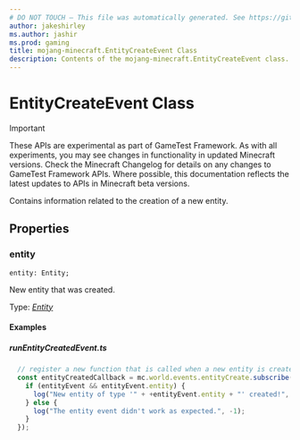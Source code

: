 ```yaml
---
# DO NOT TOUCH — This file was automatically generated. See https://github.com/Mojang/MinecraftScriptingApiDocsGenerator to modify descriptions, examples, etc.
author: jakeshirley
ms.author: jashir
ms.prod: gaming
title: mojang-minecraft.EntityCreateEvent Class
description: Contents of the mojang-minecraft.EntityCreateEvent class.
---
```

# EntityCreateEvent Class
>[!IMPORTANT]
>These APIs are experimental as part of GameTest Framework. As with all experiments, you may see changes in functionality in updated Minecraft versions. Check the Minecraft Changelog for details on any changes to GameTest Framework APIs. Where possible, this documentation reflects the latest updates to APIs in Minecraft beta versions.

Contains information related to the creation of a new entity.

## Properties
### **entity**
`entity: Entity;`

New entity that was created.

Type: [*Entity*](Entity.md)


#### **Examples**
##### *runEntityCreatedEvent.ts*
```javascript
  // register a new function that is called when a new entity is created.
  const entityCreatedCallback = mc.world.events.entityCreate.subscribe((entityEvent: mc.EntityCreateEvent) => {
    if (entityEvent && entityEvent.entity) {
      log("New entity of type '" + +entityEvent.entity + "' created!", 1);
    } else {
      log("The entity event didn't work as expected.", -1);
    }
  });
```
